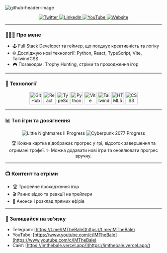 ![github-header-image](https://user-images.githubusercontent.com/103919889/215218600-489144c9-bc8f-488e-81a5-7f216d476856.png)

<!-- Social icons -->
<p align="center">
  <a href="https://twitter.com/IMTheBale" target="_blank">
    <img src="https://img.shields.io/badge/Twitter-%231DA1F2.svg?style=for-the-badge&logo=twitter&logoColor=white" alt="Twitter">
  </a>
  <a href="https://www.linkedin.com/in/johnny-bale/" target="_blank">
    <img src="https://img.shields.io/badge/LinkedIn-%230077B5.svg?style=for-the-badge&logo=linkedin&logoColor=white" alt="LinkedIn">
  </a>
  <a href="https://www.youtube.com/c/IMTheBale?sub_confirmation=1" target="_blank">
    <img src="https://img.shields.io/badge/YouTube-FF0000?style=for-the-badge&logo=youtube&logoColor=white" alt="YouTube">
  </a>
  <a href="https://imthebale.vercel.app/" target="_blank">
    <img src="https://img.shields.io/badge/Website-00AEEF?style=for-the-badge&logo=internet-explorer&logoColor=white" alt="Website">
  </a>
</p>

---

### 👨🏼‍💻 Про мене

- 🕹️ Full Stack Developer та геймер, що поєднує креативність та логіку  
- 🌐 Досліджую нові технології: Python, React, TypeScript, Vite, TailwindCSS  
- 🎮 Позакодом: Trophy Hunting, стріми та проходження ігор

---

### 🧰 Технології

<p align="center">
  <img height="40" src="https://img.shields.io/badge/GitHub-181717?style=for-the-badge&logo=github&logoColor=white" alt="GitHub">
  <img height="40" src="https://img.shields.io/badge/React-61DAFB?style=for-the-badge&logo=react&logoColor=white" alt="React">
  <img height="40" src="https://img.shields.io/badge/TypeScript-3178C6?style=for-the-badge&logo=typescript&logoColor=white" alt="TypeScript">
  <img height="40" src="https://img.shields.io/badge/Python-3776AB?style=for-the-badge&logo=python&logoColor=white" alt="Python">
  <img height="40" src="https://img.shields.io/badge/Vite-646CFF?style=for-the-badge&logo=vite&logoColor=white" alt="Vite">
  <img height="40" src="https://img.shields.io/badge/TailwindCSS-06B6D4?style=for-the-badge&logo=tailwind-css&logoColor=white" alt="TailwindCSS">
  <img height="40" src="https://img.shields.io/badge/HTML5-E34F26?style=for-the-badge&logo=html5&logoColor=white" alt="HTML5">
  <img height="40" src="https://img.shields.io/badge/CSS3-1572B6?style=for-the-badge&logo=css3&logoColor=white" alt="CSS3">
</p>

---

### 📊 Топ ігри та досягнення

<p align="center">
  <img src="https://img.shields.io/badge/Little%20Nightmares%20II-100%25_Progress-ff69b4?style=for-the-badge" alt="Little Nightmares II Progress">
  <img src="https://img.shields.io/badge/Cyberpunk%202077-95%25_Progress-00ffff?style=for-the-badge" alt="Cyberpunk 2077 Progress">

</p>

<p align="center">
  🏆 Кожна картка відображає прогрес у грі, відсоток завершення та отримані трофеї.  
  ✨ Можна додавати нові ігри та оновлювати прогрес вручну.
</p>

---

### 📺 Контент та стріми

- 🏆 Трофейне проходження ігор  
- 🎬 Раннє відео та реакції на трейлери  
- 📣 Анонси і розклад прямих ефірів  

---

### 💬 Залишайся на зв’язку

- Telegram: [https://t.me/IMTheBale](https://t.me/IMTheBale)  
- YouTube: [https://www.youtube.com/c/IMTheBale](https://www.youtube.com/c/IMTheBale)  
- Сайт: [https://imthebale.vercel.app/](https://imthebale.vercel.app/)  
